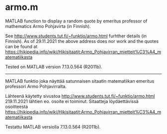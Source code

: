 # armo.m
MATLAB function to display a random quote by emeritus professor of mathematics Armo Pohjavirta (in Finnish).

See http://www.students.tut.fi/~funktio/armo.html furhther details (in Finnish).
As of 29.11.2021 the above address does nor work and the quotes can be found at https://hikipedia.info/wiki/Hikisitaatit:Armo_Pohjavirran_mietteit%C3%A4_matematiikasta

Tested on MATLAB version 7.13.0.564 (R2011b).

--------------------------------------------------------------------------------

MATLAB funktio joka näyttää satunnaisen sitaatin matematiikan emeritus professori Armo Pohjavirralta.

Lähteenä käytetty sivustoa http://www.students.tut.fi/~funktio/armo.html
219.11.2021 lähtien eo. osoite ei toiminut. Sitaatteja löydäettävissä osoitteesta  https://hikipedia.info/wiki/Hikisitaatit:Armo_Pohjavirran_mietteit%C3%A4_matematiikasta

Testattu MATLAB versiolla 7.13.0.564 (R2011b).
